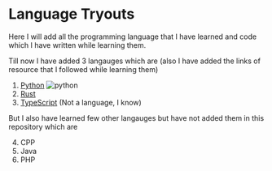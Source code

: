 # Language Tryouts

Here I will add all the programming language that I have learned and code which I have written while learning them.

Till now I have added 3 langauges which are (also I have added the links of resource that I followed while learning them) 

1. [Python](https://youtu.be/XKHEtdqhLK8?si=3tTJmgYepKzbjagN)  ![python](https://github.com/devdutt6/language-tryouts/assets/69333160/f86bec3c-5520-472f-ab49-886699fa3537)
2. [Rust](https://doc.rust-lang.org/stable/book)
3. [TypeScript](https://youtu.be/30LWjhZzg50?si=u86mkFd8sCtlKCxl) (Not a language, I know)

But I also have learned few other langauges but have not added them in this repository which are

4. CPP
5. Java
6. PHP
